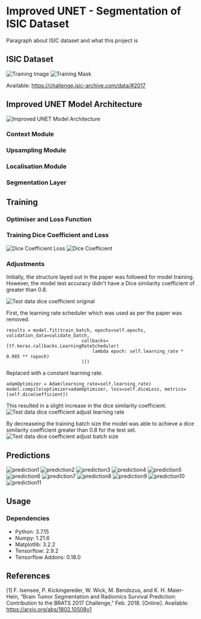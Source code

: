 # Improved UNET - Segmentation of ISIC Dataset
Paragraph about ISIC dataset and what this project is

## ISIC Dataset

![Training Image](https://github.com/ryanjohnson08/45307915/blob/topic-recognition/recognition/45307915/images/image.png)
![Training Mask](https://github.com/ryanjohnson08/45307915/blob/topic-recognition/recognition/45307915/images/mask.png)

Available: https://challenge.isic-archive.com/data/#2017

## Improved UNET Model Architecture

![Improved UNET Model Architecture](https://github.com/ryanjohnson08/45307915/blob/topic-recognition/recognition/45307915/images/IUNET_Architecture.JPG)

### Context Module


### Upsampling Module


### Localisation Module


### Segmentation Layer

## Training

### Optimiser and Loss Function

### Training Dice Coefficient and Loss
![Dice Coefficient Loss](https://github.com/ryanjohnson08/45307915/blob/topic-recognition/recognition/45307915/images/diceCoefficientLoss.png)
![Dice Coefficient](https://github.com/ryanjohnson08/45307915/blob/topic-recognition/recognition/45307915/images/diceCoefficient.png)

### Adjustments
Initially, the structure layed out in the paper was followed for model training. However, the model test accuracy didn't have a Dice similarity coefficient of greater than 0.8.

![Test data dice coefficient original](https://github.com/ryanjohnson08/45307915/blob/topic-recognition/recognition/45307915/images/TestDataDiceCoefficientOriginal.JPG)

First, the learning rate scheduler which was used as per the paper was removed.
```
results = model.fit(train_batch, epochs=self.epochs, validation_data=validate_batch,
                            callbacks=[tf.keras.callbacks.LearningRateScheduler(
                                lambda epoch: self.learning_rate * 0.985 ** (epoch)
                            )])
```
Replaced with a constant learning rate.
```
adamOptimizer = Adam(learning_rate=self.learning_rate)
model.compile(optimizer=adamOptimizer, loss=self.diceLoss, metrics=[self.diceCoefficient])
```
This resulted in a slight increase in the dice similarity coefficient.
![Test data dice coefficient adjust learning rate](https://github.com/ryanjohnson08/45307915/blob/topic-recognition/recognition/45307915/images/TestDataDiceCoefficientLearningRate.JPG)

By decreaseing the training batch size the model was able to achieve a dice similarity coefficient greater than 0.8 for the test set.
![Test data dice coefficient adjust batch size](https://github.com/ryanjohnson08/45307915/blob/topic-recognition/recognition/45307915/images/TestDataDiceCoefficientDecreaseBatchSize.JPG)

## Predictions
![prediction1](https://github.com/ryanjohnson08/45307915/blob/topic-recognition/recognition/45307915/images/p1.png)
![prediction2](https://github.com/ryanjohnson08/45307915/blob/topic-recognition/recognition/45307915/images/p2.png)
![prediction3](https://github.com/ryanjohnson08/45307915/blob/topic-recognition/recognition/45307915/images/p3.png)
![prediction4](https://github.com/ryanjohnson08/45307915/blob/topic-recognition/recognition/45307915/images/p4.png)
![prediction5](https://github.com/ryanjohnson08/45307915/blob/topic-recognition/recognition/45307915/images/p5.png)
![prediction6](https://github.com/ryanjohnson08/45307915/blob/topic-recognition/recognition/45307915/images/p6.png)
![prediction7](https://github.com/ryanjohnson08/45307915/blob/topic-recognition/recognition/45307915/images/p7.png)
![prediction8](https://github.com/ryanjohnson08/45307915/blob/topic-recognition/recognition/45307915/images/p8.png)
![prediction9](https://github.com/ryanjohnson08/45307915/blob/topic-recognition/recognition/45307915/images/p9.png)
![prediction10](https://github.com/ryanjohnson08/45307915/blob/topic-recognition/recognition/45307915/images/p10.png)
![prediction11](https://github.com/ryanjohnson08/45307915/blob/topic-recognition/recognition/45307915/images/p11.png)
## Usage

### Dependencies
- Python: 3.7.15
- Numpy: 1.21.6
- Matplotlib: 3.2.2
- Tensorflow: 2.9.2
- Tensorflow Addons: 0.18.0

## References
[1] F. Isensee, P. Kickingereder, W. Wick, M. Bendszus, and K. H. Maier-Hein, “Brain Tumor Segmentation and Radiomics Survival Prediction: Contribution to the BRATS 2017 Challenge,” Feb. 2018. [Online]. Available: https://arxiv.org/abs/1802.10508v1
